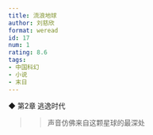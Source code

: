 ```yaml
---
title: 流浪地球
author: 刘慈欣
format: weread
id: 17
num: 1
rating: 8.6
tags:
- 中国科幻
- 小说
- 末日
---
```


◆ 第2章 逃逸时代

>> 声音仿佛来自这颗星球的最深处

